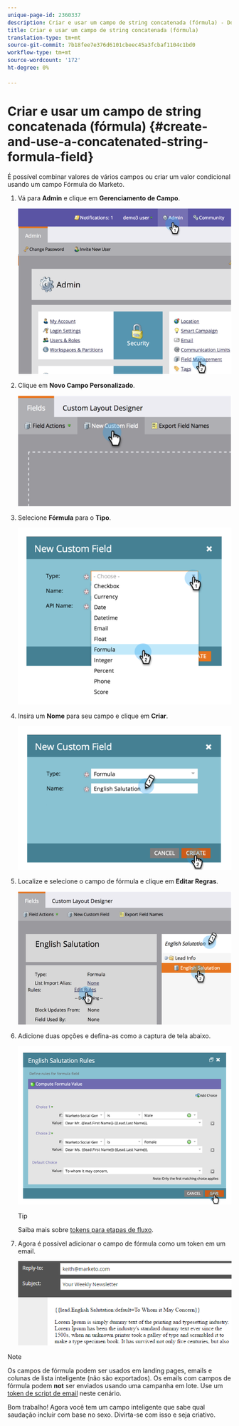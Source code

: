 ```yaml
---
unique-page-id: 2360337
description: Criar e usar um campo de string concatenada (fórmula) - Documentos do Marketo - Documentação do produto
title: Criar e usar um campo de string concatenada (fórmula)
translation-type: tm+mt
source-git-commit: 7b18fee7e376d6101cbeec45a3fcbaf1104c1bd0
workflow-type: tm+mt
source-wordcount: '172'
ht-degree: 0%

---
```



# Criar e usar um campo de string concatenada (fórmula) {#create-and-use-a-concatenated-string-formula-field}

É possível combinar valores de vários campos ou criar um valor condicional usando um campo Fórmula do Marketo.

1. Vá para **Admin** e clique em **Gerenciamento de Campo**.

   ![](assets/image2014-9-19-9-3a44-3a58.png)

1. Clique em **Novo Campo Personalizado**.

   ![](assets/image2014-9-19-9-3a45-3a8.png)

1. Selecione **Fórmula** para o **Tipo**.

   ![](assets/image2014-9-19-9-3a45-3a17.png)

1. Insira um **Nome** para seu campo e clique em **Criar**.

   ![](assets/image2014-9-19-9-3a46-3a0.png)

1. Localize e selecione o campo de fórmula e clique em **Editar Regras**.

   ![](assets/image2014-9-19-9-3a46-3a13.png)

1. Adicione duas opções e defina-as como a captura de tela abaixo.

   ![](assets/image2014-9-19-9-3a46-3a25.png)

   >[!TIP]
   >
   >Saiba mais sobre [tokens para etapas de fluxo](/help/marketo/product-docs/core-marketo-concepts/smart-campaigns/flow-actions/use-tokens-in-flow-steps.md).

1. Agora é possível adicionar o campo de fórmula como um token em um email.

   ![](assets/seven.png)

>[!NOTE]
>
>Os campos de fórmula podem ser usados em landing pages, emails e colunas de lista inteligente (não são exportados). Os emails com campos de fórmula podem **not** ser enviados usando uma campanha em lote. Use um [token de script de email](/help/marketo/product-docs/email-marketing/general/using-tokens/create-an-email-script-token.md) neste cenário.

Bom trabalho! Agora você tem um campo inteligente que sabe qual saudação incluir com base no sexo. Divirta-se com isso e seja criativo.
